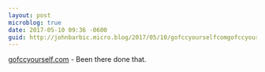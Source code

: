 ```yaml
---
layout: post
microblog: true
date: 2017-05-10 09:36 -0600
guid: http://johnbarbic.micro.blog/2017/05/10/gofccyourselfcomgofccyourselfcom-been-there.html
---
```

[ gofccyourself.com](gofccyourself.com) - Been there done that.
